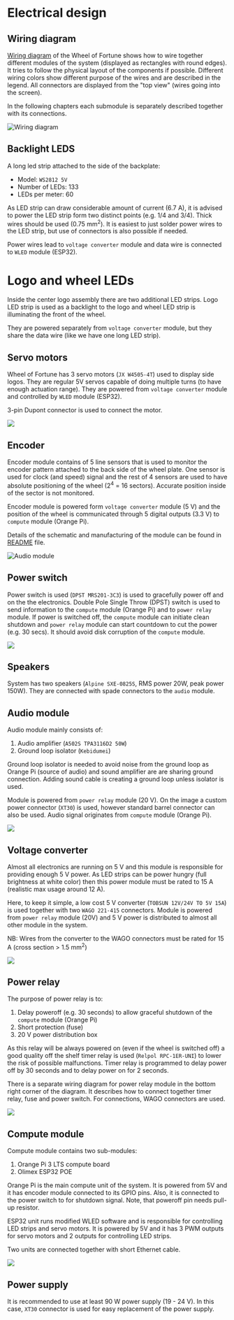 
# Electrical design

## Wiring diagram

[Wiring diagram](wiring%20diagram.pdf) of the Wheel of Fortune shows how to wire together different modules of the system (displayed as rectangles with round edges). It tries to follow the physical layout of the components if possible. Different wiring colors show different purpose of the wires and are described in the legend. All connectors are displayed from the "top view" (wires going into the screen).

In the following chapters each submodule is separately described together with its connections.

![Wiring diagram](imgs/wiring%20diagram.png)


## Backlight LEDS

A long led strip attached to the side of the backplate:
* Model: `WS2812 5V`
* Number of LEDs: 133
* LEDs per meter: 60

As LED strip can draw considerable amount of current (6.7 A), it is advised to power the LED strip form two distinct points (e.g. 1/4 and 3/4). Thick wires should be used (0.75 mm<sup>2</sup>). It is easiest to just solder power wires to the LED strip, but use of connectors is also possible if needed.

Power wires lead to `voltage converter` module and data wire is connected to `WLED` module (ESP32).

# Logo and wheel LEDs

Inside the center logo assembly there are two additional LED strips. Logo LED strip is used as a backlight to the logo and wheel LED strip is illuminating the front of the wheel.

They are powered separately from `voltage converter` module, but they share the data wire (like we have one long LED strip).

## Servo motors

Wheel of Fortune has 3 servo motors (`JX W4505-4T`) used to display side logos. They are regular 5V servos capable of doing multiple turns (to have enough actuation range). They are powered from `voltage converter` module and controlled by `WLED` module (ESP32).

3-pin Dupont connector is used to connect the motor.

![](imgs/servo%20module.png)

## Encoder

Encoder module contains of 5 line sensors that is used to monitor the encoder pattern attached to the back side of the wheel plate. One sensor is used for clock (and speed) signal and the rest of 4 sensors are used to have absolute positioning of the wheel (2<sup>4</sup> = 16 sectors). Accurate position inside of the sector is not monitored.

Encoder module is powered form `voltage converter` module (5 V) and the position of the wheel is communicated through 5 digital outputs (3.3 V) to `compute` module (Orange Pi).

Details of the schematic and manufacturing of the module can be found in [README](line_sensor_encoder/README.md) file.

![Audio module](imgs/encoder%20module.png)

## Power switch

Power switch is used (`DPST MRS201-3C3`) is used to gracefully power off and on the the electronics. Double Pole Single Throw (DPST) switch is used to send information to the `compute` module (Orange Pi) and to `power relay` module. If power is switched off, the `compute` module can initiate clean shutdown and `power relay` module can start countdown to cut the power (e.g. 30 secs). It should avoid disk corruption of the `compute` module.

![](imgs/speaker%20and%20power%20switch.png)


## Speakers

System has two speakers (`Alpine SXE-0825S`, RMS power 20W, peak power 150W). They are connected with spade connectors to the `audio` module.

## Audio module

Audio module mainly consists of:
1. Audio amplifier (`A502S TPA3116D2 50W`)
2. Ground loop isolator (`Kebidumei`)

Ground loop isolator is needed to avoid noise from the ground loop as Orange Pi (source of audio) and sound amplifier are are sharing ground connection. Adding sound cable is creating a ground loop unless isolator is used.

Module is powered from `power relay` module (20 V). On the image a custom power connector (`XT30`) is used, however standard barrel connector can also be used. Audio signal originates from `compute` module (Orange Pi).

![](imgs/audio%20module.png)

## Voltage converter

Almost all electronics are running on 5 V and this module is responsible for providing enough 5 V power. As LED strips can be power hungry (full brightness at white color) then this power module must be rated to 15 A (realistic max usage around 12 A).

Here, to keep it simple, a low cost 5 V converter (`TOBSUN 12V/24V TO 5V 15A`) is used together with two `WAGO 221-415` connectors. Module is powered from `power relay` module (20V) and 5 V power is distributed to almost all other module in the system.

NB: Wires from the converter to the WAGO connectors must be rated for 15 A (cross section > 1.5 mm<sup>2</sup>)

![](imgs/dc%20converter%20module.png)

## Power relay

The purpose of power relay is to:
1. Delay poweroff (e.g. 30 seconds) to allow graceful shutdown of the `compute` module (Orange Pi)
2. Short protection (fuse)
3. 20 V power distribution box

As this relay will be always powered on (even if the wheel is switched off) a good quality off the shelf timer relay is used (`Relpol RPC-1ER-UNI`) to lower the risk of possible malfunctions. Timer relay is programmed to delay power off by 30 seconds and to delay power on for 2 seconds.

There is a separate wiring diagram for power relay module in the bottom right corner of the diagram. It describes how to connect together timer relay, fuse and power switch. For connections, WAGO connectors are used.


![](imgs/relay%20module.png)

## Compute module

Compute module contains two sub-modules:
1. Orange Pi 3 LTS compute board
2. Olimex ESP32 POE

Orange Pi is the main compute unit of the system. It is powered from 5V and it has encoder module connected to its GPIO pins. Also, it is connected to the power switch to for shutdown signal. Note, that poweroff pin needs pull-up resistor.

ESP32 unit runs modified WLED software and is responsible for controlling LED strips and servo motors. It is powered by 5V and it has 3 PWM outputs for servo motors and 2 outputs for controlling LED strips.

Two units are connected together with short Ethernet cable.


![](imgs/compute%20module.png)

## Power supply

It is recommended to use at least 90 W power supply (19 - 24 V). In this case, `XT30` connector is used for easy replacement of the power supply.
